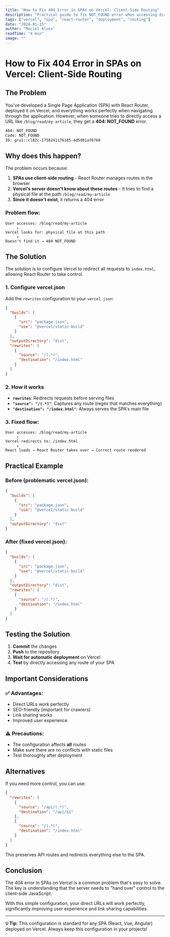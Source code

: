 ```yaml
---
title: "How to Fix 404 Error in SPAs on Vercel: Client-Side Routing"
description: "Practical guide to fix NOT_FOUND error when accessing direct URLs in Single Page Applications deployed on Vercel"
tags: ["vercel", "spa", "react-router", "deployment", "routing"]
date: "2024-01-15"
author: "Maciel Alves"
readTime: "4 min"
image: ""
---
```


# How to Fix 404 Error in SPAs on Vercel: Client-Side Routing

## The Problem

You've developed a Single Page Application (SPA) with React Router, deployed it on Vercel, and everything works perfectly when navigating through the application. However, when someone tries to directly access a URL like `/blog/read/my-article`, they get a **404: NOT_FOUND** error.

```bash
404: NOT_FOUND
Code: NOT_FOUND
ID: gru1::cl82c-1758241176185-4d5d01af6760
```

## Why does this happen?

The problem occurs because:

1. **SPAs use client-side routing** - React Router manages routes in the browser
2. **Vercel's server doesn't know about these routes** - It tries to find a physical file at the path `/blog/read/my-article`
3. **Since it doesn't exist**, it returns a 404 error

### Problem flow:

```
User accesses: /blog/read/my-article
     ↓
Vercel looks for: physical file at this path
     ↓
Doesn't find it → 404 NOT_FOUND
```

## The Solution

The solution is to configure Vercel to redirect all requests to `index.html`, allowing React Router to take control.

### 1. Configure vercel.json

Add the `rewrites` configuration to your `vercel.json`:

```json
{
  "builds": [
    {
      "src": "package.json",
      "use": "@vercel/static-build"
    }
  ],
  "outputDirectory": "dist",
  "rewrites": [
    {
      "source": "/(.*)",
      "destination": "/index.html"
    }
  ]
}
```

### 2. How it works

- **`rewrites`**: Redirects requests before serving files
- **`"source": "/(.*)"`**: Captures any route (regex that matches everything)
- **`"destination": "/index.html"`**: Always serves the SPA's main file

### 3. Fixed flow:

```
User accesses: /blog/read/my-article
     ↓
Vercel redirects to: /index.html
     ↓
React loads → React Router takes over → Correct route rendered
```

## Practical Example

### Before (problematic vercel.json):
```json
{
  "builds": [
    {
      "src": "package.json",
      "use": "@vercel/static-build"
    }
  ],
  "outputDirectory": "dist"
}
```

### After (fixed vercel.json):
```json
{
  "builds": [
    {
      "src": "package.json",
      "use": "@vercel/static-build"
    }
  ],
  "outputDirectory": "dist",
  "rewrites": [
    {
      "source": "/(.*)",
      "destination": "/index.html"
    }
  ]
}
```

## Testing the Solution

1. **Commit** the changes
2. **Push** to the repository
3. **Wait for automatic deployment** on Vercel
4. **Test** by directly accessing any route of your SPA

## Important Considerations

### ✅ Advantages:
- Direct URLs work perfectly
- SEO-friendly (important for crawlers)
- Link sharing works
- Improved user experience

### ⚠️ Precautions:
- The configuration affects **all** routes
- Make sure there are no conflicts with static files
- Test thoroughly after deployment

## Alternatives

If you need more control, you can use:

```json
{
  "rewrites": [
    {
      "source": "/api/(.*)",
      "destination": "/api/$1"
    },
    {
      "source": "/(.*)",
      "destination": "/index.html"
    }
  ]
}
```

This preserves API routes and redirects everything else to the SPA.

## Conclusion

The 404 error in SPAs on Vercel is a common problem that's easy to solve. The key is understanding that the server needs to "hand over" control to the client-side JavaScript.

With this simple configuration, your direct URLs will work perfectly, significantly improving user experience and link sharing capabilities.

---

**💡 Tip**: This configuration is standard for any SPA (React, Vue, Angular) deployed on Vercel. Always keep this configuration in your projects!